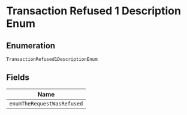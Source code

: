 
# Transaction Refused 1 Description Enum

## Enumeration

`TransactionRefused1DescriptionEnum`

## Fields

| Name |
|  --- |
| `enumTheRequestWasRefused` |

